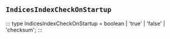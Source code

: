 ## `IndicesIndexCheckOnStartup`
:::
type IndicesIndexCheckOnStartup = boolean | 'true' | 'false' | 'checksum';
:::
